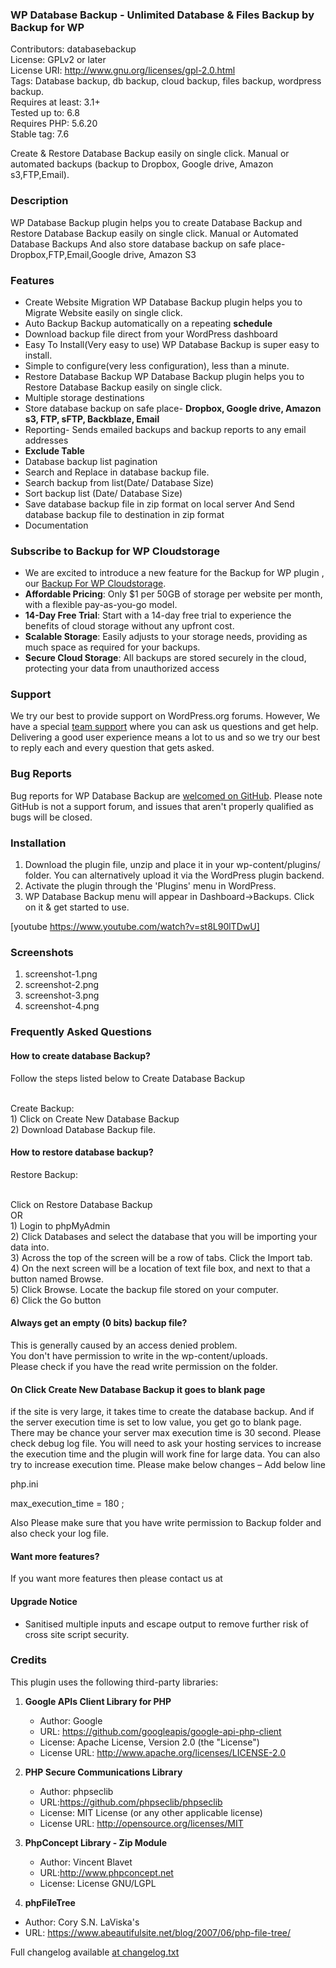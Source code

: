 ### WP Database Backup - Unlimited Database & Files Backup by Backup for WP
Contributors: databasebackup  
License: GPLv2 or later  
License URI: http://www.gnu.org/licenses/gpl-2.0.html  
Tags: Database backup, db backup, cloud backup, files backup, wordpress backup.  
Requires at least: 3.1+  
Tested up to: 6.8  
Requires PHP: 5.6.20  
Stable tag: 7.6  

Create & Restore Database Backup easily on single click. Manual or automated backups (backup to Dropbox, Google drive, Amazon s3,FTP,Email).

### Description

WP Database Backup plugin helps you to create Database Backup and Restore Database Backup easily on single click. Manual or Automated Database Backups And also store database backup on safe place- Dropbox,FTP,Email,Google drive, Amazon S3

### Features

<ul>
<li>Create Website Migration
WP Database Backup plugin helps you to Migrate Website easily on single click.</li>

<li>Auto Backup
Backup automatically on a repeating <strong>schedule</strong></li>

<li>Download backup file direct from your WordPress dashboard</li>

<li>Easy To Install(Very easy to use)
WP Database Backup is super easy to install. </li>

<li>Simple to configure(very less configuration), less than a minute.</li>

<li>Restore Database Backup
WP Database Backup plugin helps you to Restore Database Backup easily on single click.</li>
<li>Multiple storage destinations</li>
<li>Store database backup on safe place- <strong> Dropbox, Google drive, Amazon s3, FTP, sFTP, Backblaze, Email</strong></li>
<li>Reporting- Sends emailed backups and backup reports to any email addresses</li>
<li><strong>Exclude Table</strong></li>
<li>Database backup list pagination</li>
<li>Search and Replace in database backup file.</li>
<li>Search backup from list(Date/ Database Size)</li>
<li>Sort backup list (Date/ Database Size)</li>
<li>Save database backup file in zip format on local server And Send database backup file to destination in zip format</li>
<li>Documentation</li>
</ul>

### Subscribe to Backup for WP Cloudstorage

<ul>
<li>We are excited to introduce a new feature for the Backup for WP plugin , our <a target="_blank" href="https://backupforwp.com/register">Backup For WP Cloudstorage</a>. </li>
<li><strong>Affordable Pricing</strong>: Only $1 per 50GB of storage per website per month, with a flexible pay-as-you-go model. </li>
<li><strong>14-Day Free Trial</strong>: Start with a 14-day free trial to experience the benefits of cloud storage without any upfront cost.  </li>
<li><strong>Scalable Storage</strong>: Easily adjusts to your storage needs, providing as much space as required for your backups. </li>
<li><strong>Secure Cloud Storage</strong>: All backups are stored securely in the cloud, protecting your data from unauthorized access </li>

</ul>

### Support

We try our best to provide support on WordPress.org forums. However, We have a special [team support](https://magazine3.company/contact/) where you can ask us questions and get help. Delivering a good user experience means a lot to us and so we try our best to reply each and every question that gets asked.

### Bug Reports

Bug reports for WP Database Backup  are [welcomed on GitHub](https://github.com/ahmedkaludi/wp-database-backup). Please note GitHub is not a support forum, and issues that aren't properly qualified as bugs will be closed.


### Installation

1. Download the plugin file, unzip and place it in your wp-content/plugins/ folder. You can alternatively upload it via the WordPress plugin backend.
2. Activate the plugin through the 'Plugins' menu in WordPress.
3. WP Database Backup menu will appear in Dashboard->Backups. Click on it & get started to use.

[youtube https://www.youtube.com/watch?v=st8L90lTDwU]

### Screenshots

1. screenshot-1.png
2. screenshot-2.png
3. screenshot-3.png
4. screenshot-4.png

### Frequently Asked Questions

 #### How to  create database Backup?

 Follow the steps listed below to Create Database Backup

  <br>Create Backup:
  <br>1) Click on Create New Database Backup
  <br>2) Download Database Backup file.

#### How to restore database backup?

  Restore Backup:

  <br>Click on Restore Database Backup
  <br>OR
  <br>1) Login to phpMyAdmin
  <br>2) Click Databases and select the database that you will be importing your data into.
  <br>3) Across the top of the screen will be a row of tabs. Click the Import tab.
  <br>4) On the next screen will be a location of text file box, and next to that a button named Browse.
  <br>5) Click Browse. Locate the backup file stored on your computer.
  <br>6) Click the Go button

#### Always get an empty (0 bits) backup file?

 This is generally caused by an access denied problem.
 <br>You don't have permission to write in the wp-content/uploads.
 <br>Please check if you have the read write permission on the folder.

#### On Click Create New Database Backup it goes to blank page

if the site is very large, it takes time to create the database backup. And if the server execution time is set to low value, you get go to blank page.
There may be chance your server max execution time is 30 second. Please check debug log file.
You will need to ask your hosting services to increase the execution time and the plugin will work fine for large data.
You can also try to increase execution time. Please make below changes – Add below line

php.ini

max_execution_time = 180 ;

Also Please make sure that you have write permission to Backup folder and also check your log file.

#### Want more features?

 If you want more features then please contact us at 


#### Upgrade Notice

* Sanitised multiple inputs and escape output to remove further risk of cross site script security.

### Credits

This plugin uses the following third-party libraries:

1. <strong> Google APIs Client Library for PHP </strong>
   - Author: Google
   - URL: https://github.com/googleapis/google-api-php-client
   - License: Apache License, Version 2.0 (the "License")
   - License URL: http://www.apache.org/licenses/LICENSE-2.0

2. <strong> PHP Secure Communications Library </strong>
   - Author: phpseclib
   - URL:https://github.com/phpseclib/phpseclib
   - License: MIT License (or any other applicable license)
   - License URL: http://opensource.org/licenses/MIT

3. <strong>PhpConcept Library - Zip Module </strong>
   - Author: Vincent Blavet
   - URL:http://www.phpconcept.net
   - License: License GNU/LGPL

4.  <strong>phpFileTree </strong>
   - Author: Cory S.N. LaViska's
   - URL: https://www.abeautifulsite.net/blog/2007/06/php-file-tree/

Full changelog available [ at changelog.txt](https://plugins.svn.wordpress.org/wp-database-backup/trunk/changelog.txt)